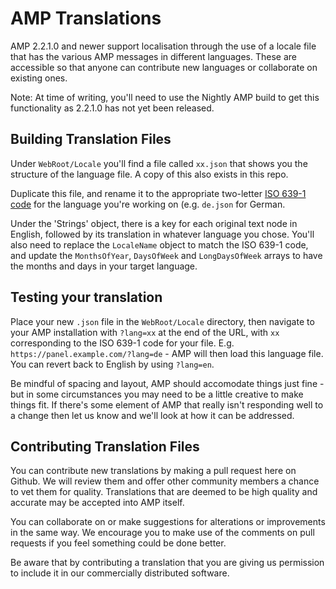 # AMP Translations

AMP 2.2.1.0 and newer support localisation through the use of a locale file that has the various AMP messages in different languages. These are accessible so that anyone can contribute new languages or collaborate on existing ones.

Note: At time of writing, you'll need to use the Nightly AMP build to get this functionality as 2.2.1.0 has not yet been released.

## Building Translation Files

Under `WebRoot/Locale` you'll find a file called `xx.json` that shows you the structure of the language file. A copy of this also exists in this repo.

Duplicate this file, and rename it to the appropriate two-letter [ISO 639-1 code](https://en.wikipedia.org/wiki/List_of_ISO_639-1_codes) for the language you're working on (e.g. `de.json` for German.

Under the 'Strings' object, there is a key for each original text node in English, followed by its translation in whatever language you chose. You'll also need to replace the `LocaleName` object to match the ISO 639-1 code, and update the `MonthsOfYear`, `DaysOfWeek` and `LongDaysOfWeek` arrays to have the months and days in your target language.

## Testing your translation

Place your new `.json` file in the `WebRoot/Locale` directory, then navigate to your AMP installation with `?lang=xx` at the end of the URL, with `xx` corresponding to the ISO 639-1 code for your file. E.g. `https://panel.example.com/?lang=de` - AMP will then load this language file. You can revert back to English by using `?lang=en`.

Be mindful of spacing and layout, AMP should accomodate things just fine - but in some circumstances you may need to be a little creative to make things fit. If there's some element of AMP that really isn't responding well to a change then let us know and we'll look at how it can be addressed.

## Contributing Translation Files

You can contribute new translations by making a pull request here on Github. We will review them and offer other community members a chance to vet them for quality. Translations that are deemed to be high quality and accurate may be accepted into AMP itself.

You can collaborate on or make suggestions for alterations or improvements in the same way. We encourage you to make use of the comments on pull requests if you feel something could be done better.

Be aware that by contributing a translation that you are giving us permission to include it in our commercially distributed software.
